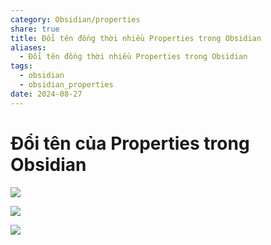 ```yaml
---
category: Obsidian/properties
share: true
title: Đổi tên đồng thời nhiều Properties trong Obsidian
aliases:
  - Đổi tên đồng thời nhiều Properties trong Obsidian
tags:
  - obsidian
  - obsidian_properties
date: 2024-08-27
---
```


# Đổi tên của Properties trong Obsidian

![](https://i.imgur.com/tC5GvFz.png)

![](https://i.imgur.com/vjECFEj.png)

![](https://i.imgur.com/uvpLR5n.png)
